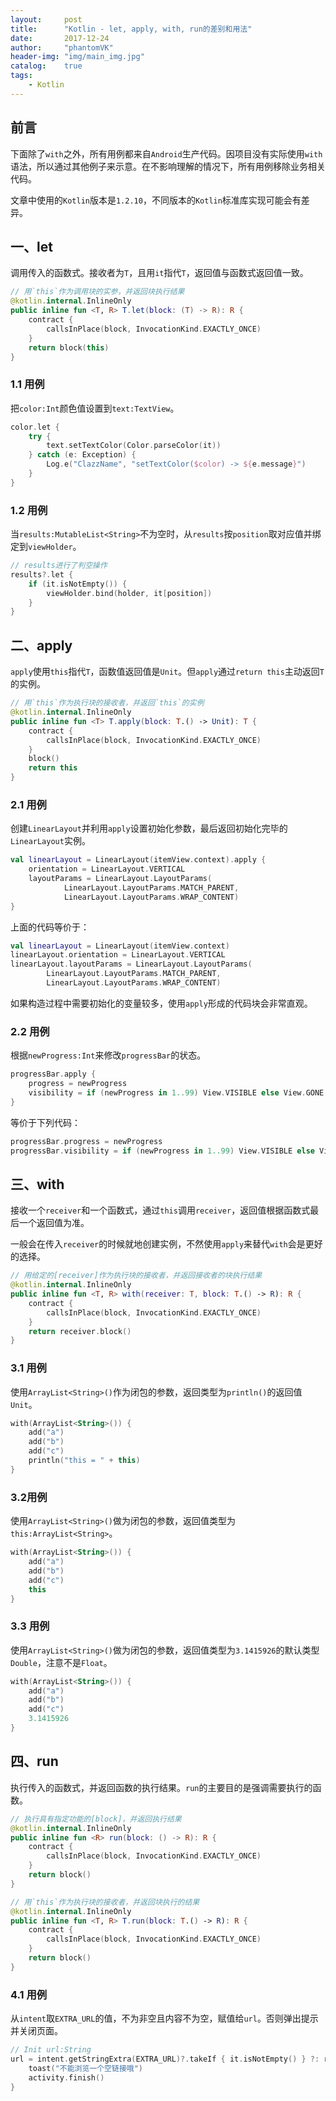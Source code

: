 ```yaml
---
layout:     post
title:      "Kotlin - let, apply, with, run的差别和用法"
date:       2017-12-24
author:     "phantomVK"
header-img: "img/main_img.jpg"
catalog:    true
tags:
    - Kotlin
---
```


## 前言

下面除了`with`之外，所有用例都来自`Android`生产代码。因项目没有实际使用`with`语法，所以通过其他例子来示意。在不影响理解的情况下，所有用例移除业务相关代码。

文章中使用的`Kotlin`版本是`1.2.10`，不同版本的`Kotlin`标准库实现可能会有差异。

## 一、let

调用传入的函数式。接收者为`T`，且用`it`指代`T`，返回值与函数式返回值一致。

```kotlin
// 用`this`作为调用块的实参，并返回块执行结果
@kotlin.internal.InlineOnly
public inline fun <T, R> T.let(block: (T) -> R): R {
    contract {
        callsInPlace(block, InvocationKind.EXACTLY_ONCE)
    }
    return block(this)
}
```

### 1.1 用例

把`color:Int`颜色值设置到`text:TextView`。

```kotlin
color.let {
    try {
        text.setTextColor(Color.parseColor(it))
    } catch (e: Exception) {
        Log.e("ClazzName", "setTextColor($color) -> ${e.message}")
    }
}
```
### 1.2 用例

当`results:MutableList<String>`不为空时，从`results`按`position`取对应值并绑定到`viewHolder`。

```kotlin
// results进行了判空操作
results?.let {
    if (it.isNotEmpty()) {
        viewHolder.bind(holder, it[position])
    }
}
```

## 二、apply

`apply`使用`this`指代`T`，函数值返回值是`Unit`。但`apply`通过`return this`主动返回`T`的实例。

```kotlin
// 用`this`作为执行块的接收者，并返回`this`的实例
@kotlin.internal.InlineOnly
public inline fun <T> T.apply(block: T.() -> Unit): T {
    contract {
        callsInPlace(block, InvocationKind.EXACTLY_ONCE)
    }
    block()
    return this
}
```


### 2.1 用例

创建`LinearLayout`并利用`apply`设置初始化参数，最后返回初始化完毕的`LinearLayout`实例。

```kotlin
val linearLayout = LinearLayout(itemView.context).apply {
    orientation = LinearLayout.VERTICAL
    layoutParams = LinearLayout.LayoutParams(
            LinearLayout.LayoutParams.MATCH_PARENT,
            LinearLayout.LayoutParams.WRAP_CONTENT)
}
```

上面的代码等价于：

```kotlin
val linearLayout = LinearLayout(itemView.context)
linearLayout.orientation = LinearLayout.VERTICAL
linearLayout.layoutParams = LinearLayout.LayoutParams(
        LinearLayout.LayoutParams.MATCH_PARENT,
        LinearLayout.LayoutParams.WRAP_CONTENT)
```

如果构造过程中需要初始化的变量较多，使用`apply`形成的代码块会非常直观。

### 2.2 用例

根据`newProgress:Int`来修改`progressBar`的状态。

```kotlin
progressBar.apply {
    progress = newProgress
    visibility = if (newProgress in 1..99) View.VISIBLE else View.GONE
}
```

等价于下列代码：

```kotlin
progressBar.progress = newProgress
progressBar.visibility = if (newProgress in 1..99) View.VISIBLE else View.GONE
```

## 三、with

接收一个`receiver`和一个函数式，通过`this`调用`receiver`，返回值根据函数式最后一个返回值为准。

一般会在传入`receiver`的时候就地创建实例，不然使用`apply`来替代`with`会是更好的选择。

```kotlin
// 用给定的[receiver]作为执行块的接收者，并返回接收者的块执行结果
@kotlin.internal.InlineOnly
public inline fun <T, R> with(receiver: T, block: T.() -> R): R {
    contract {
        callsInPlace(block, InvocationKind.EXACTLY_ONCE)
    }
    return receiver.block()
}
```

### 3.1 用例

使用`ArrayList<String>()`作为闭包的参数，返回类型为`println()`的返回值`Unit`。

```kotlin
with(ArrayList<String>()) {
    add("a")
    add("b")
    add("c")
    println("this = " + this)
}
```

### 3.2用例

使用`ArrayList<String>()`做为闭包的参数，返回值类型为`this:ArrayList<String>`。

```kotlin
with(ArrayList<String>()) {
    add("a")
    add("b")
    add("c")
    this
}
```

### 3.3 用例

使用`ArrayList<String>()`做为闭包的参数，返回值类型为`3.1415926`的默认类型`Double`，注意不是`Float`。

```kotlin
with(ArrayList<String>()) {
    add("a")
    add("b")
    add("c")
    3.1415926
}
```

## 四、run

执行传入的函数式，并返回函数的执行结果。`run`的主要目的是强调需要执行的函数。

```kotlin
// 执行具有指定功能的[block]，并返回执行结果
@kotlin.internal.InlineOnly
public inline fun <R> run(block: () -> R): R {
    contract {
        callsInPlace(block, InvocationKind.EXACTLY_ONCE)
    }
    return block()
}

// 用`this`作为执行块的接收者，并返回块执行的结果
@kotlin.internal.InlineOnly
public inline fun <T, R> T.run(block: T.() -> R): R {
    contract {
        callsInPlace(block, InvocationKind.EXACTLY_ONCE)
    }
    return block()
}
```

### 4.1 用例

从`intent`取`EXTRA_URL`的值，不为非空且内容不为空，赋值给`url`。否则弹出提示并关闭页面。

```kotlin
// Init url:String
url = intent.getStringExtra(EXTRA_URL)?.takeIf { it.isNotEmpty() } ?: run {
    toast("不能浏览一个空链接哦")
    activity.finish()
}
```

